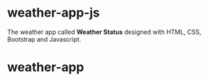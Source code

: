 # weather-app-js

The weather app called **Weather Status**    designed with HTML, CSS, Bootstrap and Javascript.
# weather-app
